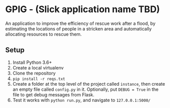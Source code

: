 # GPIG - (Slick application name TBD)

An application to improve the efficiency of rescue work after a flood, by estimating the locations of people in a stricken area and automatically allocating resources to rescue them.

## Setup
1. Install Python 3.6+
2. Create a local virtualenv
3. Clone the repository
4. ```pip install -r reqs.txt```
5. Create a folder at the top level of the project called ```instance```, then create an empty file called ```config.py``` in it. Optionally, put ```DEBUG = True``` in the file to get debug messages from Flask.
6. Test it works with ```python run.py```, and navigate to ```127.0.0.1:5000/```

